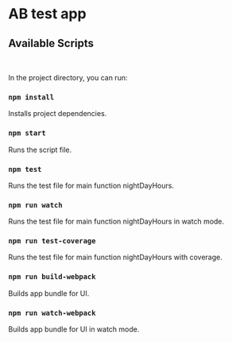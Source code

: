 # AB test app

<!-- [Link to page](https://vidriktt.github.io/ab-test-app/)
<br /><br /> -->

## Available Scripts
<br />

In the project directory, you can run:

### `npm install`

Installs project dependencies.

### `npm start`

Runs the script file.

### `npm test`

Runs the test file for main function nightDayHours.

### `npm run watch`

Runs the test file for main function nightDayHours in watch mode.

### `npm run test-coverage`

Runs the test file for main function nightDayHours with coverage.

### `npm run build-webpack`

Builds app bundle for UI.

### `npm run watch-webpack`

Builds app bundle for UI in watch mode.
